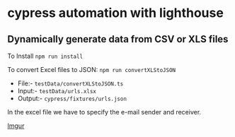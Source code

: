 # cypress automation with lighthouse

## Dynamically generate data from CSV or XLS files

To Install `npm run install` 

To convert Excel files to JSON: `npm run convertXLStoJSON`

- File:- `testData/convertXLStoJSON.ts`
- Input:- `testData/urls.xlsx`
- Output:- `cypress/fixtures/urls.json`

In the excel file we have to specify the e-mail sender and receiver. 

[Imgur](https://i.imgur.com/3whK0FZ.png)
